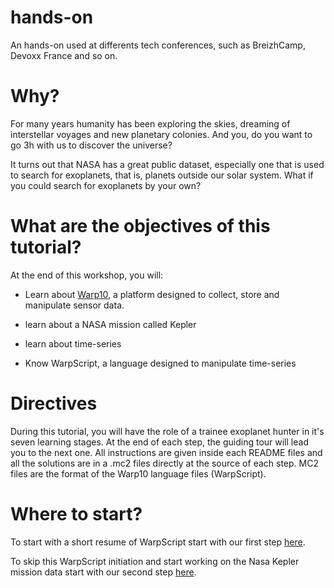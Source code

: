 # hands-on
An hands-on used at differents tech conferences, such as BreizhCamp, Devoxx France and so on.

# Why?

For many years humanity has been exploring the skies, dreaming of interstellar voyages and new planetary colonies. And you, do you want to go 3h with us to discover the universe?

It turns out that NASA has a great public dataset, especially one that is used to search for exoplanets, that is, planets outside our solar system. What if you could search for exoplanets by your own?

# What are the objectives of this tutorial?

At the end of this workshop, you will:

* Learn about [Warp10](http://warp10.io), a platform designed to collect, store and manipulate sensor data.

* learn about a NASA mission called Kepler

* learn about time-series

* Know WarpScript, a language designed to manipulate time-series

# Directives

During this tutorial, you will have the role of a trainee exoplanet hunter in it's seven learning stages. At the end of each step, the guiding tour will lead you to the next one. All instructions are given inside each README files and all the solutions are in a .mc2 files directly at the source of each step. MC2 files are the format of the Warp10 language files (WarpScript).

# Where to start?

To start with a short resume of WarpScript start with our first step [here](/step-1-WarpScript/1.1-Getting-started-with-WarpScript/README.md).

To skip this WarpScript initiation and start working on the Nasa Kepler mission data start with our second step [here](/step-2-Keplers-Data/2.1-Exploring-known-time-series/README.md).